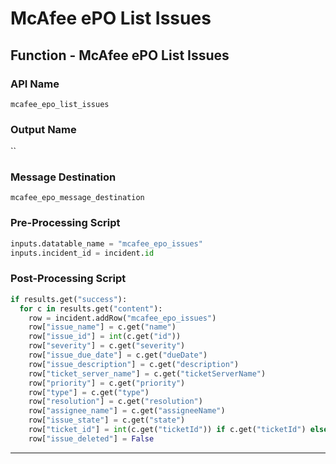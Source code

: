 <!--
    DO NOT MANUALLY EDIT THIS FILE
    THIS FILE IS AUTOMATICALLY GENERATED WITH resilient-sdk codegen
-->

# McAfee ePO List Issues

## Function - McAfee ePO List Issues

### API Name
`mcafee_epo_list_issues`

### Output Name
``

### Message Destination
`mcafee_epo_message_destination`

### Pre-Processing Script
```python
inputs.datatable_name = "mcafee_epo_issues"
inputs.incident_id = incident.id
```

### Post-Processing Script
```python
if results.get("success"):
  for c in results.get("content"):
    row = incident.addRow("mcafee_epo_issues")
    row["issue_name"] = c.get("name")
    row["issue_id"] = int(c.get("id"))
    row["severity"] = c.get("severity")
    row["issue_due_date"] = c.get("dueDate")
    row["issue_description"] = c.get("description")
    row["ticket_server_name"] = c.get("ticketServerName")
    row["priority"] = c.get("priority")
    row["type"] = c.get("type")
    row["resolution"] = c.get("resolution")
    row["assignee_name"] = c.get("assigneeName")
    row["issue_state"] = c.get("state")
    row["ticket_id"] = int(c.get("ticketId")) if c.get("ticketId") else None
    row["issue_deleted"] = False
```

---

